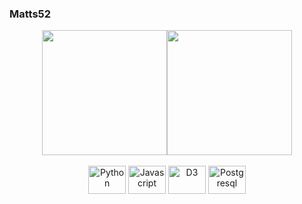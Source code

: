 ### Matts52

<div style="display: flex; justify-content: center;">
    <img height="200" align="center" src="https://github-readme-stats.vercel.app/api?username=Matts52&theme=vue-dark" />
    <img height="200" align="center" src="https://github-readme-stats.vercel.app/api/top-langs?username=Matts52&layout=compact&langs_count=8&card_width=300&size_weight=0.5&count_weight=0.5&theme=vue-dark&hide=jupyter%20notebook" />
</div>

<div style="text-align: center;"><br>
    <img alt="Python" height="45" width="60" src="https://cdn.jsdelivr.net/gh/devicons/devicon/icons/python/python-original.svg">
    <img alt="Javascript" height="45" width="60" src="https://cdn.jsdelivr.net/gh/devicons/devicon/icons/javascript/javascript-original.svg">
    <img alt="D3" height="45" width="60" src="https://cdn.jsdelivr.net/gh/devicons/devicon/icons/d3js/d3js-original.svg" />
    <img alt="Postgresql" height="45" width="60" src="https://cdn.jsdelivr.net/gh/devicons/devicon/icons/postgresql/postgresql-original.svg" />

</div>
